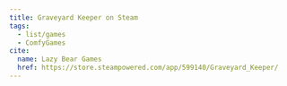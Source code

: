 ```yaml
---
title: Graveyard Keeper on Steam
tags:
  - list/games
  - ComfyGames
cite:
  name: Lazy Bear Games
  href: https://store.steampowered.com/app/599140/Graveyard_Keeper/
---
```

